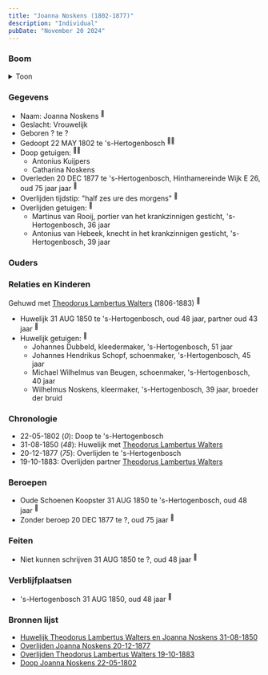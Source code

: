 ```yaml
---
title: "Joanna Noskens (1802-1877)"
description: "Individual"
pubDate: "November 20 2024"
---
```


### Boom
<details><summary>Toon</summary>

![test](https://www.plantuml.com/plantuml/svg/ZP9RQy9048NVzrSC-k2Ja1YiLeBrqjWBlGYrb3x99ZjDGZQxihCYGVpltMYmFfJIjs7cd9bl3piXoutTbf9HaQiDDxo4c2T5QlHMYRcMse0rN94ReR8iomL2afj4ugd6ScChAB6CqT2fHHODQbjja5riJIGdWZq3W9as0iqgovD28L4ObZnNup44xC1O1vR7KyJOoT9wr5mf3Y-Q2bJK0axmu7c-xy7PsLxCeY0AtFhzLuvI720SnJokrh6sLk9e3BqUF4y_mHzwFRYvK56nbNBDbLWdHXF5sX7LSWzkexcJ3mRGeUuz6gjJLB6c9Aif6xHLXbfeioLuudK2rbKVNBe0pfpUS0ZGZe95Vp7xWyyVm5kqhFck_iFdNyFhVENam-0tlWOl7ErGY5obpX7uC7s_Suw-TqHREBGWWBRCqynMAANUERm3QwBjTXi5Qzxmqs0JLC9zcMy0)
</details>

### Gegevens
- Naam: Joanna Noskens <sup><a href="../s00147/" style="text-decoration:none" title="Huwelijk Theodorus Lambertus Walters en Joanna Noskens 31-08-1850">:link:</a></sup>
- Geslacht: Vrouwelijk
- Geboren ? te ? 
- Gedoopt 22 MAY 1802 te 's-Hertogenbosch <sup><a href="../s00147/" style="text-decoration:none" title="Huwelijk Theodorus Lambertus Walters en Joanna Noskens 31-08-1850">:link:</a><a href="../s00230/" style="text-decoration:none" title="Doop Joanna Noskens 22-05-1802">:link:</a></sup>
- Doop getuigen: <sup><a href="../s00147/" style="text-decoration:none" title="Huwelijk Theodorus Lambertus Walters en Joanna Noskens 31-08-1850">:link:</a><a href="../s00230/" style="text-decoration:none" title="Doop Joanna Noskens 22-05-1802">:link:</a></sup>
  - Antonius Kuijpers
  - Catharina Noskens
- Overleden 20 DEC 1877 te 's-Hertogenbosch, Hinthamereinde Wijk E 26, oud 75 jaar jaar <sup><a href="../s00154/" style="text-decoration:none" title="Overlijden Joanna Noskens 20-12-1877">:link:</a></sup>
- Overlijden tijdstip: "half zes ure des morgens" <sup><a href="../s00154/" style="text-decoration:none" title="Overlijden Joanna Noskens 20-12-1877">:link:</a></sup>
- Overlijden getuigen: <sup><a href="../s00154/" style="text-decoration:none" title="Overlijden Joanna Noskens 20-12-1877">:link:</a></sup>
  - Martinus van Rooij, portier van het krankzinnigen gesticht, \'s-Hertogenbosch, 36 jaar
  - Antonius van Hebeek, knecht in het krankzinnigen gesticht, \'s-Hertogenbosch, 39 jaar

### Ouders

### Relaties en Kinderen

Gehuwd met [Theodorus Lambertus Walters](../i00088/) (1806-1883) <sup><a href="../s00147/" style="text-decoration:none" title="Huwelijk Theodorus Lambertus Walters en Joanna Noskens 31-08-1850">:link:</a></sup>
- Huwelijk 31 AUG 1850 te 's-Hertogenbosch, oud 48 jaar, partner oud 43 jaar <sup><a href="../s00147/" style="text-decoration:none" title="Huwelijk Theodorus Lambertus Walters en Joanna Noskens 31-08-1850">:link:</a></sup>
- Huwelijk getuigen:  <sup><a href="../s00147/" style="text-decoration:none" title="Huwelijk Theodorus Lambertus Walters en Joanna Noskens 31-08-1850">:link:</a></sup>
  - Johannes Dubbeld, kleedermaker, \'s-Hertogenbosch, 51 jaar
  - Johannes Hendrikus Schopf, schoenmaker, \'s-Hertogenbosch, 45 jaar
  - Michael Wilhelmus van Beugen, schoenmaker, \'s-Hertogenbosch, 40 jaar
  - Wilhelmus Noskens, kleermaker, \'s-Hertogenbosch, 39 jaar, broeder der bruid

### Chronologie
- 22-05-1802 (<i>0</i>): Doop te 's-Hertogenbosch
- 31-08-1850 (<i>48</i>): Huwelijk met [Theodorus Lambertus Walters](../i00088/)
- 20-12-1877 (<i>75</i>): Overlijden te 's-Hertogenbosch
- 19-10-1883: Overlijden partner [Theodorus Lambertus Walters](../i00088/)

### Beroepen
- Oude Schoenen Koopster 31 AUG 1850 te 's-Hertogenbosch, oud 48 jaar <sup><a href="../s00147/" style="text-decoration:none" title="Huwelijk Theodorus Lambertus Walters en Joanna Noskens 31-08-1850">:link:</a></sup>
- Zonder beroep 20 DEC 1877 te ?, oud 75 jaar <sup><a href="../s00154/" style="text-decoration:none" title="Overlijden Joanna Noskens 20-12-1877">:link:</a></sup>

### Feiten
- Niet kunnen schrijven 31 AUG 1850 te ?, oud 48 jaar <sup><a href="../s00147/" style="text-decoration:none" title="Huwelijk Theodorus Lambertus Walters en Joanna Noskens 31-08-1850">:link:</a></sup>

### Verblijfplaatsen
- 's-Hertogenbosch  31 AUG 1850, oud 48 jaar  <sup><a href="../s00147/" style="text-decoration:none" title="Huwelijk Theodorus Lambertus Walters en Joanna Noskens 31-08-1850">:link:</a></sup>

### Bronnen lijst
- [Huwelijk Theodorus Lambertus Walters en Joanna Noskens 31-08-1850](../s00147/)
- [Overlijden Joanna Noskens 20-12-1877](../s00154/)
- [Overlijden Theodorus Lambertus Walters 19-10-1883](../s00156/)
- [Doop Joanna Noskens 22-05-1802](../s00230/)